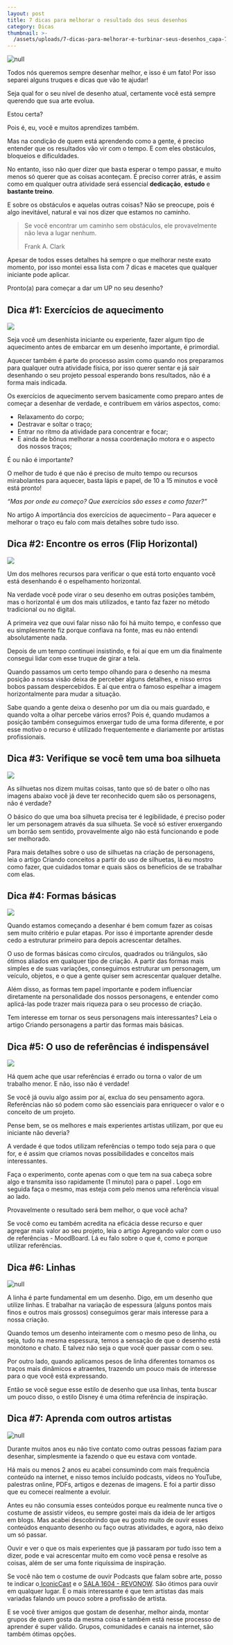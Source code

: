```yaml
---
layout: post
title: 7 dicas para melhorar o resultado dos seus desenhos
category: Dicas
thumbnail: >-
  /assets/uploads/7-dicas-para-melhorar-e-turbinar-seus-desenhos_capa-700x250-blog.jpg
---
```

![null](/assets/uploads/7-dicas-para-melhorar-e-turbinar-seus-desenhos_capa-700x250-blog.jpg)

Todos nós queremos sempre desenhar melhor, e isso é um fato! Por isso separei alguns truques e dicas que vão te ajudar!

<!-- more -->

Seja qual for o seu nível de desenho atual, certamente você está sempre querendo que sua arte evolua.

Estou certa?

Pois é, eu, você e muitos aprendizes também.

Mas na condição de quem está aprendendo como a gente, é preciso entender que os resultados vão vir com o tempo. E com eles obstáculos, bloqueios e dificuldades.

No entanto, isso não quer dizer que basta esperar o tempo passar, e muito menos só querer que as coisas aconteçam. É preciso correr atrás, e assim como em qualquer outra atividade será essencial **dedicação**, **estudo** e **bastante treino**.

E sobre os obstáculos e aquelas outras coisas? Não se preocupe, pois é algo inevitável, natural e vai nos dizer que estamos no caminho.

> Se você encontrar um caminho sem obstáculos, ele provavelmente não leva a lugar nenhum.
>
> Frank A. Clark

Apesar de todos esses detalhes há sempre o que melhorar neste exato momento, por isso montei essa lista com 7 dicas e macetes que qualquer iniciante pode aplicar.

Pronto(a) para começar a dar um UP no seu desenho?

## Dica #1: Exercícios de aquecimento

![](/assets/uploads/exercicios-de-aquecimento-para-melhorar-o-traco.jpg)

Seja você um desenhista iniciante ou experiente, fazer algum tipo de aquecimento antes de embarcar em um desenho importante, é primordial.

Aquecer também é parte do processo assim como quando nos preparamos para qualquer outra atividade física, por isso querer sentar e já sair desenhando o seu projeto pessoal esperando bons resultados, não é a forma mais indicada.

Os exercícios de aquecimento servem basicamente como preparo antes de começar a desenhar de verdade, e contribuem em vários aspectos, como:

* Relaxamento do corpo;
* Destravar e soltar o traço;
* Entrar no ritmo da atividade para concentrar e focar;
* E ainda de bônus melhorar a nossa coordenação motora e o aspecto dos nossos traços;

É ou não é importante?

O melhor de tudo é que não é preciso de muito tempo ou recursos mirabolantes para aquecer, basta lápis e papel, de 10 a 15 minutos e você está pronto!

_“Mas por onde eu começo? Que exercícios são esses e como fazer?”_

No artigo A importância dos exercícios de aquecimento – Para aquecer e melhorar o traço eu falo com mais detalhes sobre tudo isso.

## Dica #2: Encontre os erros (Flip Horizontal)

![](/assets/uploads/espelhar-a-imagem-flip-horizontal.jpg)

Um dos melhores recursos para verificar o que está torto enquanto você está desenhando é o espelhamento horizontal.

Na verdade você pode virar o seu desenho em outras posições também, mas o horizontal é um dos mais utilizados, e tanto faz fazer no método tradicional ou no digital.

A primeira vez que ouvi falar nisso não foi há muito tempo, e confesso que eu simplesmente fiz porque confiava na fonte, mas eu não entendi absolutamente nada.

Depois de um tempo continuei insistindo, e foi aí que em um dia finalmente consegui lidar com esse truque de girar a tela.

Quando passamos um certo tempo olhando para o desenho na mesma posição a nossa visão deixa de perceber alguns detalhes, e nisso erros bobos passam despercebidos. E aí que entra o famoso espelhar a imagem horizontalmente para mudar a situação.

Sabe quando a gente deixa o desenho por um dia ou mais guardado, e quando volta a olhar percebe vários erros? Pois é, quando mudamos a posição também conseguimos enxergar tudo de uma forma diferente, e por esse motivo o recurso é utilizado frequentemente e diariamente por artistas profissionais.

## Dica #3: Verifique se você tem uma boa silhueta

![](/assets/uploads/uso-de-silhuetas.jpg)

As silhuetas nos dizem muitas coisas, tanto que só de bater o olho nas imagens abaixo você já deve ter reconhecido quem são os personagens, não é verdade?

O básico do que uma boa silhueta precisa ter é legibilidade, é preciso poder ler um personagem através da sua silhueta. Se você só estiver enxergando um borrão sem sentido, provavelmente algo não está funcionando e pode ser melhorado.

Para mais detalhes sobre o uso de silhuetas na criação de personagens, leia o artigo Criando conceitos a partir do uso de silhuetas, lá eu mostro como fazer, que cuidados tomar e quais sãos os benefícios de se trabalhar com elas.

## Dica #4: Formas básicas

![](/assets/uploads/formas-basicas.jpg)

Quando estamos começando a desenhar é bem comum fazer as coisas sem muito critério e pular etapas. Por isso é importante aprender desde cedo a estruturar primeiro para depois acrescentar detalhes.

O uso de formas básicas como círculos, quadrados ou triângulos, são ótimos aliados em qualquer tipo de criação. A partir das formas mais simples e de suas variações, conseguimos estruturar um personagem, um veículo, objetos, e o que a gente quiser sem acrescentar qualquer detalhe.

Além disso, as formas tem papel importante e podem influenciar diretamente na personalidade dos nossos personagens, e entender como aplicá-las pode trazer mais riqueza para o seu processo de criação.

Tem interesse em tornar os seus personagens mais interessantes? Leia o artigo Criando personagens a partir das formas mais básicas.

## Dica #5: O uso de referências é indispensável

![](/assets/uploads/uso-de-referencias.jpg)

Há quem ache que usar referências é errado ou torna o valor de um trabalho menor. E não, isso não é verdade!

Se você já ouviu algo assim por aí, exclua do seu pensamento agora. Referências não só podem como são essenciais para enriquecer o valor e o conceito de um projeto.

Pense bem, se os melhores e mais experientes artistas utilizam, por que eu iniciante não deveria?

A verdade é que todos utilizam referências o tempo todo seja para o que for, e é assim que criamos novas possibilidades e conceitos mais interessantes.

Faça o experimento, conte apenas com o que tem na sua cabeça sobre algo e transmita isso rapidamente (1 minuto) para o papel . Logo em seguida faça o mesmo, mas esteja com pelo menos uma referência visual ao lado.

Provavelmente o resultado será bem melhor, o que você acha?

Se você como eu também acredita na eficácia desse recurso e quer agregar mais valor ao seu projeto, leia o artigo Agregando valor com o uso de referências - MoodBoard. Lá eu falo sobre o que é, como e porque utilizar referências.

## Dica #6: Linhas

![null](/assets/uploads/variacao-de-linhas-no-desenho-flat-design.jpg)

A linha é parte fundamental em um desenho. Digo, em um desenho que utilize linhas. E trabalhar na variação de espessura (alguns pontos mais finos e outros mais grossos) conseguimos gerar mais interesse para a nossa criação.

Quando temos um desenho inteiramente com o mesmo peso de linha, ou seja, tudo na mesma espessura, temos a sensação de que o desenho está monótono e chato.  E talvez não seja o que você quer passar com o seu.

Por outro lado, quando aplicamos pesos de linha diferentes tornamos os traços mais dinâmicos e atraentes, trazendo um pouco mais de interesse para o que você está expressando.

Então se você segue esse estilo de desenho que usa linhas, tenta buscar um pouco disso, o estilo Disney é uma ótima referência de inspiração.

## Dica #7: Aprenda com outros artistas

![null](/assets/uploads/aprenda-com-outros-artistas-compartilhe-ideias_flat-design.jpg)

Durante muitos anos eu não tive contato como outras pessoas faziam para desenhar, simplesmente ia fazendo o que eu estava com vontade.

Há mais ou menos 2 anos eu acabei consumindo com mais frequência conteúdo na internet, e nisso temos incluído podcasts, vídeos no YouTube, palestras online, PDFs, artigos e dezenas de imagens. E foi a partir disso que eu comecei realmente a evoluir.

Antes eu não consumia esses conteúdos porque eu realmente nunca tive o costume de assistir vídeos, eu sempre gostei mais da ideia de ler artigos em blogs. Mas acabei descobrindo que eu gosto muito de ouvir esses conteúdos enquanto desenho ou faço outras atividades, e agora, não deixo um só passar.

Ouvir e ver o que os mais experientes que já passaram por tudo isso tem a dizer, pode e vai acrescentar muito em como você pensa e resolve as coisas, além de ser uma fonte riquíssima de inspiração.

Se você não tem o costume de ouvir Podcasts que falam sobre arte, posso te indicar o[ IconicCast](http://cast.iconic.network/) e o [SALA 1604 - REVONOW](http://revolutionnow.com.br/sala-1604/). São ótimos para ouvir em qualquer lugar. E o mais interessante é que tem artistas das mais variadas falando um pouco sobre a profissão de artista.

E se você tiver amigos que gostam de desenhar, melhor ainda, montar grupos de quem gosta da mesma coisa e também está nesse processo de aprender é super válido. Grupos, comunidades e canais na internet, são também ótimas opções.
